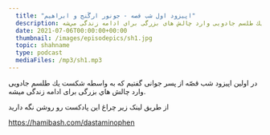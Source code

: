 ```yaml
---
  title: "اپیزود اول شب قصه - جونور ارگَنج و ابراهیم"
  description: در اولين اپيزود شب قصّه از پسر جوانی گفتيم كه به واسطه شكست يك طلسم جادويی وارد چالش های بزرگی برای ادامه زندگی مي‌شه."
  date: 2021-07-06T00:00:00+00:00
  thumbnail: /images/episodepics/sh1.jpg
  topic: shahname
  type: podcast
  mediaFiles: /mp3/sh1.mp3
---
```

در اولين اپيزود شب قصّه از پسر جوانی گفتيم كه به واسطه شكست يك طلسم جادويی وارد چالش هاي بزرگی برای ادامه زندگی ميشه.

از طریق لینک زیر چراغ این پادکست رو روشن نگه دارید

https://hamibash.com/dastaminophen